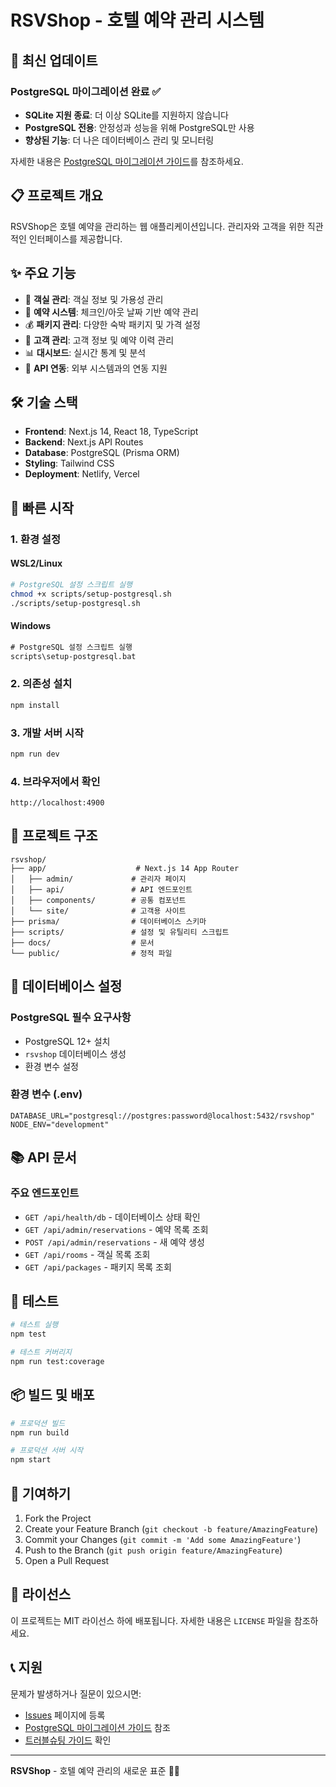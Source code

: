# RSVShop - 호텔 예약 관리 시스템

## 🚀 최신 업데이트

### PostgreSQL 마이그레이션 완료 ✅
- **SQLite 지원 종료**: 더 이상 SQLite를 지원하지 않습니다
- **PostgreSQL 전용**: 안정성과 성능을 위해 PostgreSQL만 사용
- **향상된 기능**: 더 나은 데이터베이스 관리 및 모니터링

자세한 내용은 [PostgreSQL 마이그레이션 가이드](docs/postgresql-migration-guide.md)를 참조하세요.

## 📋 프로젝트 개요

RSVShop은 호텔 예약을 관리하는 웹 애플리케이션입니다. 관리자와 고객을 위한 직관적인 인터페이스를 제공합니다.

## ✨ 주요 기능

- 🏨 **객실 관리**: 객실 정보 및 가용성 관리
- 📅 **예약 시스템**: 체크인/아웃 날짜 기반 예약 관리
- 💰 **패키지 관리**: 다양한 숙박 패키지 및 가격 설정
- 👥 **고객 관리**: 고객 정보 및 예약 이력 관리
- 📊 **대시보드**: 실시간 통계 및 분석
- 🔌 **API 연동**: 외부 시스템과의 연동 지원

## 🛠️ 기술 스택

- **Frontend**: Next.js 14, React 18, TypeScript
- **Backend**: Next.js API Routes
- **Database**: PostgreSQL (Prisma ORM)
- **Styling**: Tailwind CSS
- **Deployment**: Netlify, Vercel

## 🚀 빠른 시작

### 1. 환경 설정

#### WSL2/Linux
```bash
# PostgreSQL 설정 스크립트 실행
chmod +x scripts/setup-postgresql.sh
./scripts/setup-postgresql.sh
```

#### Windows
```cmd
# PostgreSQL 설정 스크립트 실행
scripts\setup-postgresql.bat
```

### 2. 의존성 설치
```bash
npm install
```

### 3. 개발 서버 시작
```bash
npm run dev
```

### 4. 브라우저에서 확인
```
http://localhost:4900
```

## 📁 프로젝트 구조

```
rsvshop/
├── app/                    # Next.js 14 App Router
│   ├── admin/             # 관리자 페이지
│   ├── api/               # API 엔드포인트
│   ├── components/        # 공통 컴포넌트
│   └── site/              # 고객용 사이트
├── prisma/                # 데이터베이스 스키마
├── scripts/               # 설정 및 유틸리티 스크립트
├── docs/                  # 문서
└── public/                # 정적 파일
```

## 🔧 데이터베이스 설정

### PostgreSQL 필수 요구사항
- PostgreSQL 12+ 설치
- `rsvshop` 데이터베이스 생성
- 환경 변수 설정

### 환경 변수 (.env)
```env
DATABASE_URL="postgresql://postgres:password@localhost:5432/rsvshop"
NODE_ENV="development"
```

## 📚 API 문서

### 주요 엔드포인트
- `GET /api/health/db` - 데이터베이스 상태 확인
- `GET /api/admin/reservations` - 예약 목록 조회
- `POST /api/admin/reservations` - 새 예약 생성
- `GET /api/rooms` - 객실 목록 조회
- `GET /api/packages` - 패키지 목록 조회

## 🧪 테스트

```bash
# 테스트 실행
npm test

# 테스트 커버리지
npm run test:coverage
```

## 📦 빌드 및 배포

```bash
# 프로덕션 빌드
npm run build

# 프로덕션 서버 시작
npm start
```

## 🤝 기여하기

1. Fork the Project
2. Create your Feature Branch (`git checkout -b feature/AmazingFeature`)
3. Commit your Changes (`git commit -m 'Add some AmazingFeature'`)
4. Push to the Branch (`git push origin feature/AmazingFeature`)
5. Open a Pull Request

## 📄 라이선스

이 프로젝트는 MIT 라이선스 하에 배포됩니다. 자세한 내용은 `LICENSE` 파일을 참조하세요.

## 📞 지원

문제가 발생하거나 질문이 있으시면:
- [Issues](../../issues) 페이지에 등록
- [PostgreSQL 마이그레이션 가이드](docs/postgresql-migration-guide.md) 참조
- [트러블슈팅 가이드](docs/troubleshooting-guide.md) 확인

---

**RSVShop** - 호텔 예약 관리의 새로운 표준 🏨✨
